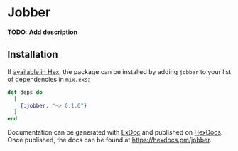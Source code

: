 # Jobber

**TODO: Add description**

## Installation

If [available in Hex](https://hex.pm/docs/publish), the package can be installed
by adding `jobber` to your list of dependencies in `mix.exs`:

```elixir
def deps do
  [
    {:jobber, "~> 0.1.0"}
  ]
end
```

Documentation can be generated with [ExDoc](https://github.com/elixir-lang/ex_doc)
and published on [HexDocs](https://hexdocs.pm). Once published, the docs can
be found at <https://hexdocs.pm/jobber>.

